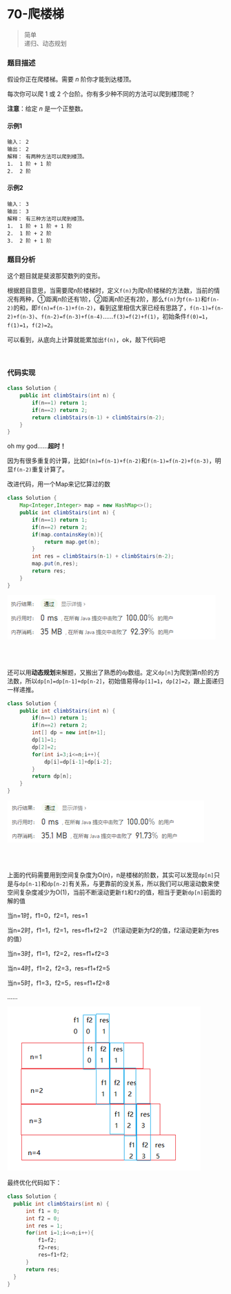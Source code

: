 # 70-爬楼梯

>简单  
>递归、动态规划

### 题目描述

假设你正在爬楼梯。需要 *n* 阶你才能到达楼顶。

每次你可以爬 1 或 2 个台阶。你有多少种不同的方法可以爬到楼顶呢？

**注意**：给定 *n* 是一个正整数。

#### 示例1

```
输入： 2
输出： 2
解释： 有两种方法可以爬到楼顶。
1.  1 阶 + 1 阶
2.  2 阶
```

#### 示例2

```
输入： 3
输出： 3
解释： 有三种方法可以爬到楼顶。
1.  1 阶 + 1 阶 + 1 阶
2.  1 阶 + 2 阶
3.  2 阶 + 1 阶
```



### 题目分析

这个题目就是斐波那契数列的变形。

根据题目意思，当需要爬n阶楼梯时，定义`f(n)`为爬n阶楼梯的方法数，当前的情况有两种，①距离n阶还有1阶，②距离n阶还有2阶，那么`f(n)`为`f(n-1)`和`f(n-2)`的和，即`f(n)=f(n-1)+f(n-2)`，看到这里相信大家已经有思路了，`f(n-1)=f(n-2)+f(n-3)`、`f(n-2)=f(n-3)+f(n-4)`……`f(3)=f(2)+f(1)`，初始条件`f(0)=1`，`f(1)=1`，`f(2)=2`。

可以看到，从底向上计算就能累加出`f(n)`，ok，敲下代码吧

</br>

### 代码实现

```java
class Solution {
    public int climbStairs(int n) {
        if(n==1) return 1;
        if(n==2) return 2;
        return climbStairs(n-1) + climbStairs(n-2);
    }
}
```

oh my god……**超时！**

因为有很多重复的计算，比如`f(n)=f(n-1)+f(n-2)`和`f(n-1)=f(n-2)+f(n-3)`，明显`f(n-2)`重复计算了。

改进代码，用一个Map来记忆算过的数

```java
class Solution {
    Map<Integer,Integer> map = new HashMap<>();
    public int climbStairs(int n) {
        if(n==1) return 1;
        if(n==2) return 2;
        if(map.containsKey(n)){
            return map.get(n);
        }
        int res = climbStairs(n-1) + climbStairs(n-2);
        map.put(n,res);
        return res;
    }
}
```

![结果图1](https://github.com/hinkleung/leetcode/blob/main/problems/70-爬楼梯/70-result1.png)

</br>

</br>

还可以用**动态规划**来解题，又搬出了熟悉的`dp`数组。定义`dp[n]`为爬到第n阶的方法数，所以`dp[n]=dp[n-1]+dp[n-2]`，初始值易得`dp[1]=1`，`dp[2]=2`，跟上面递归一样递推。

```java
class Solution {
    public int climbStairs(int n) {
        if(n==1) return 1;
        if(n==2) return 2;
        int[] dp = new int[n+1];
        dp[1]=1;
        dp[2]=2;
        for(int i=3;i<=n;i++){
            dp[i]=dp[i-1]+dp[i-2];
        }
        return dp[n];
    }
}
```

![结果图1](https://github.com/hinkleung/leetcode/blob/main/problems/70-爬楼梯/70-result2.png)

</br>

</br>

上面的代码需要用到空间复杂度为O(n)，n是楼梯的阶数，其实可以发现`dp[n]`只是与`dp[n-1]`和`dp[n-2]`有关系，与更靠前的没关系，所以我们可以用滚动数来使空间复杂度减少为O(1)，当前不断滚动更新`f1`和`f2`的值，相当于更新`dp[n]`前面的解的值

当n=1时，f1=0，f2=1，res=1

当n=2时，f1=1，f2=1，res=f1+f2=2  （f1滚动更新为f2的值，f2滚动更新为res的值）

当n=3时，f1=1，f2=2，res=f1+f2=3

当n=4时，f1=2，f2=3，res=f1+f2=5

当n=5时，f1=3，f2=5，res=f1+f2=8

……

![结果图1](https://github.com/hinkleung/leetcode/blob/main/problems/70-爬楼梯/70-pic1.png)



最终优化代码如下：

  ```java
class Solution {
    public int climbStairs(int n) {
        int f1 = 0;
        int f2 = 0;
        int res = 1;
        for(int i=1;i<=n;i++){
            f1=f2;
            f2=res;
            res=f1+f2;
        }
        return res;
    }
}
  ```

